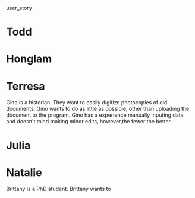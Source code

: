 user_story

# Todd 












# Honglam 









# Terresa 

Gino is a historian. They want to easily digitize photocopies of old documents. Gino wants to do as little as possible, other than uploading the document to the program. Gino has a experience manually inputing data and doesn't mind making minor edits, however,the fewer the better. 








# Julia 









# Natalie 

Brittany is a PhD student. Brittany wants to